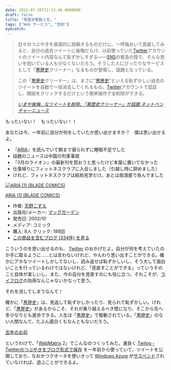 ```yaml
---
date: 2012-07-26T21:13:46.0000000
draft: false
title: "黒歴史駆動人生。"
tags: ["Web サービス", "告知"]
eyecatch: 
---
```


<blockquote cite="http://www.netventure-news.com/news_aQlIStI3R4.html">
<p>日々のつぶやきを直感的に投稿するものだけに、一呼吸おいて見直してみると、自分の過去ツイートに後悔だらけ、以前使っていた<a class="keyword" href="http://d.hatena.ne.jp/keyword/Twitter">Twitter</a>アカウントのツイート内容なんて恥ずかしすぎる――<a class="keyword" href="http://d.hatena.ne.jp/keyword/SNS">SNS</a>の普及の陰で、そんな思いを抱いている人も少なくないだろう。そうした人にぴったりなサービスとして「<a class="keyword" href="http://d.hatena.ne.jp/keyword/%B9%F5%CE%F2%BB%CB">黒歴史</a>クリーナー」なるものが登場し、話題となっている。</p><p>この「<a class="keyword" href="http://d.hatena.ne.jp/keyword/%B9%F5%CE%F2%BB%CB">黒歴史</a>クリーナー」は、まさに“<a class="keyword" href="http://d.hatena.ne.jp/keyword/%B9%F5%CE%F2%BB%CB">黒歴史</a>”といえる恥ずかしい過去のツイートを自動で一括消去してくれるもの。<a class="keyword" href="http://d.hatena.ne.jp/keyword/Twitter">Twitter</a>アカウントで認証し、開始をクリックするだけという簡単操作で全削除ができる。</p>

<cite><a href="http://www.netventure-news.com/news_aQlIStI3R4.html">&#x3044;&#x307E;&#x3084;&#x5F8C;&#x6094;&hellip;&#x306A;&#x30C4;&#x30A4;&#x30FC;&#x30C8;&#x3092;&#x524A;&#x9664;&#x3001;&#x300C;&#x9ED2;&#x6B74;&#x53F2;&#x30AF;&#x30EA;&#x30FC;&#x30CA;&#x30FC;&#x300D;&#x304C;&#x8A71;&#x984C; &#x30CD;&#x30C3;&#x30C8;&#x30D9;&#x30F3;&#x30C1;&#x30E3;&#x30FC;&#x30CB;&#x30E5;&#x30FC;&#x30B9;</a></cite>
</blockquote>
<p>もったいない！　もったいない！！</p><p>あなたは今、一年前に自分が何をしていたか思い出せますか？　僕は思い出せるよ。</p>

<ul>
<li>『<a class="keyword" href="http://d.hatena.ne.jp/keyword/ARIA">ARIA</a>』を読んでいて朝まで寝られずに睡眠不足でした</li>
<li>話題のニュースは中国の列車事故</li>
<li>『3月のライオン』の最新刊を買おうと思ったけど本屋に置いてなかった</li>
<li>仕事帰りにフィットネスクラブに入会しました（引越し時に辞めました）</li>
<li>けれど、フィットネスクラブは結局見学だけ。あとは居酒屋で呑んでました</li>
</ul><p><div class="hatena-asin-detail"><a href="http://www.amazon.co.jp/exec/obidos/ASIN/4901926128/bestylesnet-22/"><img src="http://ecx.images-amazon.com/images/I/51MGHJP02XL._SL160_.jpg" class="hatena-asin-detail-image" alt="ARIA (1) (BLADE COMICS)" title="ARIA (1) (BLADE COMICS)"></a><div class="hatena-asin-detail-info"><p class="hatena-asin-detail-title"><a href="http://www.amazon.co.jp/exec/obidos/ASIN/4901926128/bestylesnet-22/">ARIA (1) (BLADE COMICS)</a></p><ul><li><span class="hatena-asin-detail-label">作者:</span> <a class="keyword" href="http://d.hatena.ne.jp/keyword/%C5%B7%CC%EE%A4%B3%A4%BA%A4%A8">天野こずえ</a></li><li><span class="hatena-asin-detail-label">出版社/メーカー:</span> <a class="keyword" href="http://d.hatena.ne.jp/keyword/%A5%DE%A5%C3%A5%B0%A5%AC%A1%BC%A5%C7%A5%F3">マッグガーデン</a></li><li><span class="hatena-asin-detail-label">発売日:</span> 2002/10</li><li><span class="hatena-asin-detail-label">メディア:</span> コミック</li><li><span class="hatena-asin-detail-label">購入</span>: 8人 <span class="hatena-asin-detail-label">クリック</span>: 188回</li><li><a href="http://d.hatena.ne.jp/asin/4901926128/bestylesnet-22" target="_blank">この商品を含むブログ (334件) を見る</a></li></ul></div><div class="hatena-asin-detail-foot"></div></div></p><p>こういうのを思い出せるのも、 <a class="keyword" href="http://d.hatena.ne.jp/keyword/Twitter">Twitter</a> のおかげだよ。自分が何を考えていたのか手に取るように……とは言わないけれど、やんわり思い出すことができる。確かにアホなツイートしかしてないし、読み返せば恥ずかしいし、そう大して面白いことを行っているわけではないけれど、「見直すことができる」っていうそのこと自体が楽しいし、また、今の自分を見直すのにも役に立つ。それこそが、<a class="keyword" href="http://d.hatena.ne.jp/keyword/%A5%E9%A5%A4%A5%D5%A5%ED%A5%B0">ライフログ</a>の効用なんじゃないかなって思う。</p><p>それを消してしまうなんて！</p><p>確かに「<a class="keyword" href="http://d.hatena.ne.jp/keyword/%B9%F5%CE%F2%BB%CB">黒歴史</a>」は、見返して恥ずかしかったり、見られて恥ずかしい。けれど、「<a class="keyword" href="http://d.hatena.ne.jp/keyword/%B9%F5%CE%F2%BB%CB">黒歴史</a>」があるからこそ、それが乗り越えるべき壁になり、そこから先へ多少なりとも進歩できる。人生は「<a class="keyword" href="http://d.hatena.ne.jp/keyword/%B9%F5%CE%F2%BB%CB">黒歴史</a>」で駆動されている。「<a class="keyword" href="http://d.hatena.ne.jp/keyword/%B9%F5%CE%F2%BB%CB">黒歴史</a>」のない人間なんて、たぶん面白くもなんともないだろう。</p><p><a href="http://one-year-ago.azurewebsites.net/">&#x53BB;&#x5E74;&#x306E;&#x304A;&#x524D;</a></p><p>というわけで、「<a class="keyword" href="http://d.hatena.ne.jp/keyword/WebMatrix">WebMatrix</a> 2」でこんなのつくってみた。運良く <a href="http://twilog.org/">Twilog - Twitter&#x306E;&#x3064;&#x3076;&#x3084;&#x304D;&#x3092;&#x30D6;&#x30ED;&#x30B0;&#x5F62;&#x5F0F;&#x3067;&#x4FDD;&#x5B58;</a> を一年前から使っていて、ツイートを公開しており、なおかつクオータを使いきって <a class="keyword" href="http://d.hatena.ne.jp/keyword/Windows%20Azure">Windows Azure</a> が<a class="keyword" href="http://d.hatena.ne.jp/keyword/%A5%B5%A5%B9%A5%DA%A5%F3%A5%C9">サスペンド</a>されていなければ、遊ぶことができるよ。</p>
